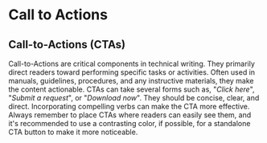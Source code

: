 # Call to Actions

## Call-to-Actions (CTAs)

Call-to-Actions are critical components in technical writing. They primarily direct readers toward performing specific tasks or activities. Often used in manuals, guidelines, procedures, and any instructive materials, they make the content actionable. CTAs can take several forms such as, "*Click here*", "*Submit a request*", or "*Download now*". They should be concise, clear, and direct. Incorporating compelling verbs can make the CTA more effective. Always remember to place CTAs where readers can easily see them, and it's recommended to use a contrasting color, if possible, for a standalone CTA button to make it more noticeable.